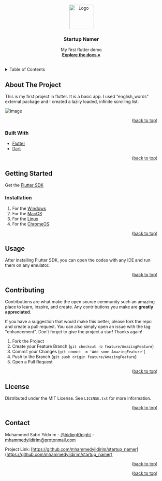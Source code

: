 <div id="top"></div>

<!-- PROJECT LOGO -->
<br />
<div align="center">
  <a href="https://github.com/mhammedyildirim/startup_namer">
    <img src="https://res.cloudinary.com/teepublic/image/private/s--gpc7TJTO--/t_Resized%20Artwork/c_fit,g_north_west,h_954,w_954/co_ffffff,e_outline:48/co_ffffff,e_outline:inner_fill:48/co_ffffff,e_outline:48/co_ffffff,e_outline:inner_fill:48/co_bbbbbb,e_outline:3:1000/c_mpad,g_center,h_1260,w_1260/b_rgb:eeeeee/c_limit,f_auto,h_630,q_90,w_630/v1585726530/production/designs/8796655_0.jpg" alt="Logo" width="80" height="80">
  </a>

<h3 align="center">Startup Namer</h3>

  <p align="center">
    My first flutter demo
    <br />
    <a href="https://github.com/mhammedyildirim/startup_namer"><strong>Explore the docs »</strong></a>
    <br />
    <br />
    
  </p>
</div>



<!-- TABLE OF CONTENTS -->
<details>
  <summary>Table of Contents</summary>
  <ol>
    <li>
      <a href="#about-the-project">About The Project</a>
      <ul>
        <li><a href="#built-with">Built With</a></li>
      </ul>
    </li>
    <li>
      <a href="#getting-started">Getting Started</a>
      <ul>
        <li><a href="#prerequisites">Prerequisites</a></li>
        <li><a href="#installation">Installation</a></li>
      </ul>
    </li>
    <li><a href="#usage">Usage</a></li>
    <li><a href="#roadmap">Roadmap</a></li>
    <li><a href="#contributing">Contributing</a></li>
    <li><a href="#license">License</a></li>
    <li><a href="#contact">Contact</a></li>
    <li><a href="#acknowledgments">Acknowledgments</a></li>
  </ol>
</details>



<!-- ABOUT THE PROJECT -->
## About The Project

This is my first project in flutter.
It is a basic app. I used "english_words" external package and I created a lazily loaded, infinite scrolling list.

![image](https://docs.flutter.dev/assets/images/docs/get-started/startup-namer.gif)

<p align="right">(<a href="#top">back to top</a>)</p>



### Built With

* [Flutter](https://flutter.dev/)
* [Dart](https://dart.dev)



<p align="right">(<a href="#top">back to top</a>)</p>



<!-- GETTING STARTED -->
## Getting Started

Get the [Flutter SDK](https://docs.flutter.dev/get-started/install)

### Installation

1. For the [Windows](https://docs.flutter.dev/get-started/install/windows)
2. For the [MacOS](https://docs.flutter.dev/get-started/install/macos)
3. For the [Linux](https://docs.flutter.dev/get-started/install/linux)
4. For the [ChromeOS](https://docs.flutter.dev/get-started/install/chromeos)

<p align="right">(<a href="#top">back to top</a>)</p>



<!-- USAGE EXAMPLES -->
## Usage

After installing Flutter SDK, you can open the codes with any IDE and run them on any emulator.

<p align="right">(<a href="#top">back to top</a>)</p>


<!-- CONTRIBUTING -->
## Contributing

Contributions are what make the open source community such an amazing place to learn, inspire, and create. Any contributions you make are **greatly appreciated**.

If you have a suggestion that would make this better, please fork the repo and create a pull request. You can also simply open an issue with the tag "enhancement".
Don't forget to give the project a star! Thanks again!

1. Fork the Project
2. Create your Feature Branch (`git checkout -b feature/AmazingFeature`)
3. Commit your Changes (`git commit -m 'Add some AmazingFeature'`)
4. Push to the Branch (`git push origin feature/AmazingFeature`)
5. Open a Pull Request

<p align="right">(<a href="#top">back to top</a>)</p>



<!-- LICENSE -->
## License

Distributed under the MIT License. See `LICENSE.txt` for more information.

<p align="right">(<a href="#top">back to top</a>)</p>



<!-- CONTACT -->
## Contact

Muhammed Sabri Yıldırım - [@hidingt0night](https://twitter.com/hidingt0night) - mhammedyildirim@protonmail.com

Project Link: [https://github.com/mhammedyildirim/startup_namer](https://github.com/mhammedyildirim/startup_namer)

<p align="right">(<a href="#top">back to top</a>)</p>


<p align="right">(<a href="#top">back to top</a>)</p>



<!-- MARKDOWN LINKS & IMAGES -->
<!-- https://www.markdownguide.org/basic-syntax/#reference-style-links -->
[contributors-shield]: https://img.shields.io/github/contributors/github_username/repo_name.svg?style=for-the-badge
[contributors-url]: https://github.com/github_username/repo_name/graphs/contributors
[forks-shield]: https://img.shields.io/github/forks/github_username/repo_name.svg?style=for-the-badge
[forks-url]: https://github.com/github_username/repo_name/network/members
[stars-shield]: https://img.shields.io/github/stars/github_username/repo_name.svg?style=for-the-badge
[stars-url]: https://github.com/github_username/repo_name/stargazers
[issues-shield]: https://img.shields.io/github/issues/github_username/repo_name.svg?style=for-the-badge
[issues-url]: https://github.com/github_username/repo_name/issues
[license-shield]: https://img.shields.io/github/license/github_username/repo_name.svg?style=for-the-badge
[license-url]: https://github.com/github_username/repo_name/blob/master/LICENSE.txt
[linkedin-shield]: https://img.shields.io/badge/-LinkedIn-black.svg?style=for-the-badge&logo=linkedin&colorB=555
[linkedin-url]: https://linkedin.com/in/linkedin_username
[product-screenshot]: images/screenshot.png

